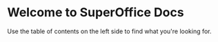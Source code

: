 # Welcome to SuperOffice Docs

Use the table of contents on the left side to find what you're looking for.

